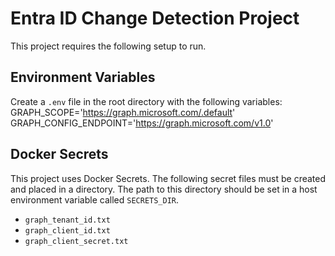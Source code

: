# Entra ID Change Detection Project

This project requires the following setup to run.

## Environment Variables
Create a `.env` file in the root directory with the following variables:
GRAPH_SCOPE='https://graph.microsoft.com/.default'
GRAPH_CONFIG_ENDPOINT='https://graph.microsoft.com/v1.0'


## Docker Secrets
This project uses Docker Secrets. The following secret files must be created and placed in a directory. The path to this directory should be set in a host environment variable called `SECRETS_DIR`.

- `graph_tenant_id.txt`
- `graph_client_id.txt`
- `graph_client_secret.txt`
